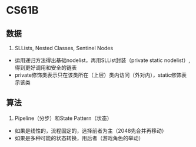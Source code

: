 # CS61B


## 数据

1. SLLists, Nested Classes, Sentinel Nodes
  - 运用递归方法得出基础nodelist，再用SLList封装（private static nodelist）,得到更好调用和安全的链表
  - private修饰类表示只在该类所在（上层）类内访问（外对内），static修饰表示该类



## 算法

1. Pipeline（分步）和State Pattern（状态）
  - 如果是线性的，流程固定的，选择前者为主（2048先合并再移动）
  - 如果是多种可能的状态转换，用后者（游戏角色的举动）